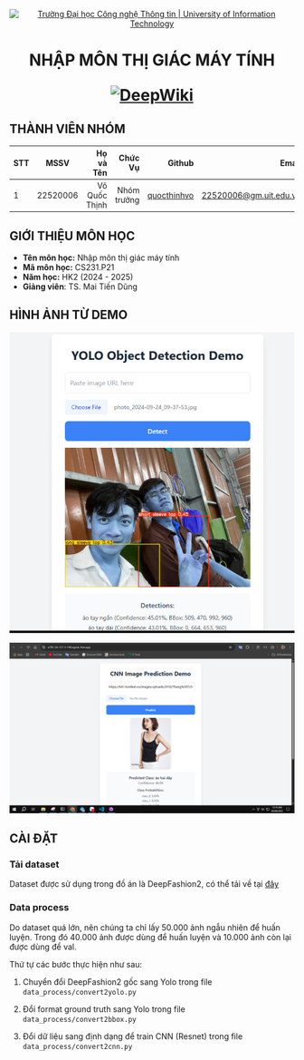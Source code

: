 <!-- Banner -->
<p align="center">
  <a href="https://www.uit.edu.vn/" title="Trường Đại học Công nghệ Thông tin" style="border: none;">
    <img src="https://i.imgur.com/WmMnSRt.png" alt="Trường Đại học Công nghệ Thông tin | University of Information Technology">
  </a>
</p>

<h1 align="center"><b>NHẬP MÔN THỊ GIÁC MÁY TÍNH</b></h>

[![DeepWiki](https://img.shields.io/badge/DeepWiki-Documentation-blue)](https://deepwiki.com/quocthinhvo/CS231)


## THÀNH VIÊN NHÓM
| STT    | MSSV          | Họ và Tên              |Chức Vụ    | Github                                                  | Email                   |
| ------ |:-------------:| ----------------------:|----------:|--------------------------------------------------------:|-------------------------:
| 1      | 22520006 | Võ Quốc Thịnh        |Nhóm trưởng|[quocthinhvo](https://github.com/quocthinhvo)  |22520006@gm.uit.edu.vn   |

## GIỚI THIỆU MÔN HỌC
* **Tên môn học:** Nhập môn thị giác máy tính
* **Mã môn học:** CS231.P21
* **Năm học:** HK2 (2024 - 2025)
* **Giảng viên**: TS. Mai Tiến Dũng

## HÌNH ẢNH TỪ DEMO

<!-- chèn ảnh -->
[![Demo YOLO](/images/yolo_demo.jpg)](#)

[![Demo ResNet50](/images/resnet_demo.jpg)](#)

## CÀI ĐẶT

### Tải dataset

Dataset được sử dụng trong đồ án là DeepFashion2, có thể tải về tại [đây](https://www.kaggle.com/datasets/thusharanair/deepfashion2-original-with-dataframes)

### Data process

Do dataset quá lớn, nên chúng ta chỉ lấy 50.000 ảnh ngẫu nhiên để huấn luyện. Trong đó 40.000 ảnh được dùng để huấn luyện và 10.000 ảnh còn lại được dùng để val.

Thứ tự các bước thực hiện như sau:

1. Chuyển đổi DeepFashion2 gốc sang Yolo trong file `data_process/convert2yolo.py`

2. Đổi format ground truth sang Yolo trong file `data_process/convert2bbox.py`

3. Đổi dữ liệu sang định dạng để train CNN (Resnet) trong file `data_process/convert2cnn.py`